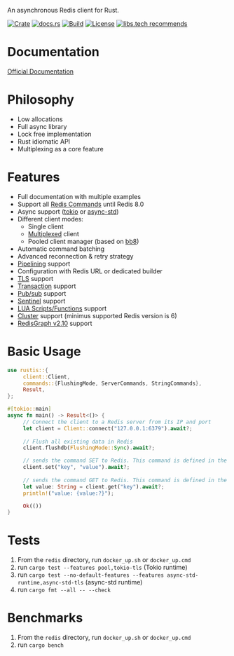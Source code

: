 An asynchronous Redis client for Rust.

[![Crate](https://img.shields.io/crates/v/rustis.svg)](https://crates.io/crates/rustis)
[![docs.rs](https://docs.rs/rustis/badge.svg)](https://docs.rs/rustis)
[![Build](https://github.com/dahomey-technologies/rustis/actions/workflows/compile_and_test.yml/badge.svg)](https://github.com/dahomey-technologies/rustis/actions/workflows/compile_and_test.yml)
[![License](https://img.shields.io/badge/license-MIT-blue.svg)](LICENSE)
[![libs.tech recommends](https://libs.tech/project/530004740/badge.svg)](https://libs.tech/project/530004740/rustis)

# Documentation

[Official Documentation](https://docs.rs/rustis/latest/rustis/)

# Philosophy

* Low allocations
* Full async library
* Lock free implementation
* Rust idiomatic API
* Multiplexing as a core feature

# Features

* Full documentation with multiple examples
* Support all [Redis Commands](https://redis.io/commands/) until Redis 8.0
* Async support ([tokio](https://tokio.rs/) or [async-std](https://async.rs/))
* Different client modes:
  * Single client
  * [Multiplexed](https://redis.com/blog/multiplexing-explained/) client
  * Pooled client manager (based on [bb8](https://docs.rs/bb8/latest/bb8/))
* Automatic command batching
* Advanced reconnection & retry strategy
* [Pipelining](https://redis.io/docs/manual/pipelining/) support
* Configuration with Redis URL or dedicated builder
* [TLS](https://redis.io/docs/manual/security/encryption/) support
* [Transaction](https://redis.io/docs/manual/transactions/) support
* [Pub/sub](https://redis.io/docs/manual/pubsub/) support
* [Sentinel](https://redis.io/docs/manual/sentinel/) support
* [LUA Scripts/Functions](https://redis.io/docs/manual/programmability/) support
* [Cluster](https://redis.io/docs/manual/scaling/) support (minimus supported Redis version is 6)
* [RedisGraph v2.10](https://redis.io/docs/stack/graph/) support

# Basic Usage

```rust
use rustis::{
     client::Client, 
     commands::{FlushingMode, ServerCommands, StringCommands},
     Result,
};

#[tokio::main]
async fn main() -> Result<()> {
     // Connect the client to a Redis server from its IP and port
     let client = Client::connect("127.0.0.1:6379").await?;
 
     // Flush all existing data in Redis
     client.flushdb(FlushingMode::Sync).await?;

     // sends the command SET to Redis. This command is defined in the StringCommands trait
     client.set("key", "value").await?;
 
     // sends the command GET to Redis. This command is defined in the StringCommands trait
     let value: String = client.get("key").await?;
     println!("value: {value:?}");

     Ok(())
}
```

# Tests

1. From the `redis` directory, run `docker_up.sh` or `docker_up.cmd`
2. run `cargo test --features pool,tokio-tls` (Tokio runtime)
3. run `cargo test --no-default-features --features async-std-runtime,async-std-tls` (async-std runtime)
4. run `cargo fmt --all -- --check`

# Benchmarks

1. From the `redis` directory, run `docker_up.sh` or `docker_up.cmd`
2. run `cargo bench`
